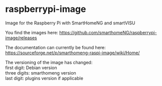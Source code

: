 # raspberrypi-image
Image for the Raspberry Pi with SmartHomeNG and smartVISU

You find the images here: https://github.com/smarthomeNG/raspberrypi-image/releases

The documentation can currently be found here: https://sourceforge.net/p/smarthomeng-raspi-image/wiki/Home/


The versioning of the image has changed:  
first digit: Debian version  
three digits: smarthomeng version  
last digit: plugins version if applicable  
